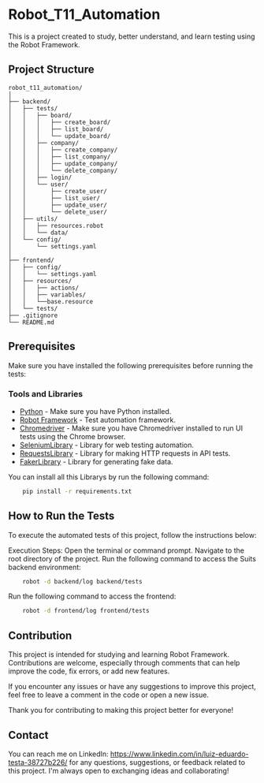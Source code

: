 # Robot_T11_Automation

This is a project created to study, better understand, and learn testing using the Robot Framework.

## Project Structure

```
robot_t11_automation/ 
│
├── backend/
│   ├── tests/
│   │   ├── board/
│   │   │   ├── create_board/
│   │   │   ├── list_board/
│   │   │   └── update_board/
│   │   ├── company/
│   │   │   ├── create_company/
│   │   │   ├── list_company/
│   │   │   ├── update_company/
│   │   │   └── delete_company/
│   │   ├── login/
│   │   └── user/
│   │       ├── create_user/
│   │       ├── list_user/
│   │       ├── update_user/
│   │       └── delete_user/
│   ├── utils/
│   │   ├── resources.robot
│   │   └── data/
│   └── config/
│       └── settings.yaml
│
├── frontend/
│   ├── config/
│   │   └── settings.yaml
│   ├── resources/
│   │   ├── actions/
│   │   ├── variables/
│   │   └──base.resource
│   └── tests/
├── .gitignore
└── README.md
```


## Prerequisites

Make sure you have installed the following prerequisites before running the tests:

### Tools and Libraries

- [Python](https://www.python.org/) - Make sure you have Python installed.
- [Robot Framework](https://robotframework.org/) - Test automation framework.
- [Chromedriver](https://sites.google.com/a/chromium.org/chromedriver/) - Make sure you have Chromedriver installed to run UI tests using the Chrome browser.
- [SeleniumLibrary](https://robotframework.org/SeleniumLibrary/SeleniumLibrary.html) - Library for web testing automation.
- [RequestsLibrary](https://github.com/MarketSquare/robotframework-requests) - Library for making HTTP requests in API tests.
- [FakerLibrary](https://github.com/guykisel/robotframework-faker) - Library for generating fake data.

You can install all this Librarys by run the following command:

```bash
    pip install -r requirements.txt
```

## How to Run the Tests

To execute the automated tests of this project, follow the instructions below:

Execution Steps:
Open the terminal or command prompt.
Navigate to the root directory of the project.
Run the following command to access the Suits backend environment:

```bash
    robot -d backend/log backend/tests
```

Run the following command to access the frontend:

```bash
    robot -d frontend/log frontend/tests
```


## Contribution

This project is intended for studying and learning Robot Framework. Contributions are welcome, especially through comments that can help improve the code, fix errors, or add new features.

If you encounter any issues or have any suggestions to improve this project, feel free to leave a comment in the code or open a new issue.

Thank you for contributing to making this project better for everyone!

## Contact

You can reach me on LinkedIn: https://www.linkedin.com/in/luiz-eduardo-testa-38727b226/ for any questions, suggestions, or feedback related to this project. I'm always open to exchanging ideas and collaborating!
